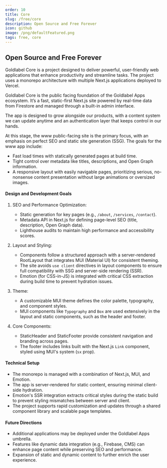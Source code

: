 ```yaml
---
order: 10
title: Core
slug: /free/core
description: Open Source and Free Forever
icon: github
image: /png/defaultFeatured.png
tags: free, core
---
```

## Open Source and Free Forever

Goldlabel Core is a project designed to deliver powerful, user-friendly web applications that enhance productivity and streamline tasks. The project uses a monorepo architecture with multiple Next.js applications deployed to Vercel.

Goldlabel Core is the public facing foundation of the Goldlabel Apps ecosystem. It’s a fast, static-first Next.js site powered by real-time data from Firestore and managed through a built-in admin interface.

The app is designed to grow alongside our products, with a content system we can update anytime and an authentication layer that keeps control in our hands.

At this stage, the www public-facing site is the primary focus, with an emphasis on perfect SEO and static site generation (SSG). The goals for the www app include:

- Fast load times with statically generated pages at build time.
- Tight control over metadata like titles, descriptions, and Open Graph information.
- A responsive layout with easily navigable pages, prioritizing serious, no-nonsense content presentation without large animations or oversized images.

#### Design and Development Goals

1. SEO and Performance Optimization:

   - Static generation for key pages (e.g., `/about`, `/services`, `/contact`).
   - Metadata API in Next.js for defining page-level SEO (title, description, Open Graph data).
   - Lighthouse audits to maintain high performance and accessibility scores.

2. Layout and Styling:

   - Components follow a structured approach with a server-rendered RootLayout that integrates MUI (Material UI) for consistent theming.
   - The site avoids `use client` directives in layout components to ensure full compatibility with SSG and server-side rendering (SSR).
   - Emotion (for CSS-in-JS) is integrated with critical CSS extraction during build time to prevent hydration issues.

3. Theme:

   - A customizable MUI theme defines the color palette, typography, and component styles.
   - MUI components like `Typography` and `Box` are used extensively in the layout and static components, such as the header and footer.

4. Core Components:
   - StaticHeader and StaticFooter provide consistent navigation and branding across pages.
   - The footer includes links built with the Next.js `Link` component, styled using MUI's system (`sx` prop).

#### Technical Setup

- The monorepo is managed with a combination of Next.js, MUI, and Emotion.
- The app is server-rendered for static content, ensuring minimal client-side hydration.
- Emotion's SSR integration extracts critical styles during the static build to prevent styling mismatches between server and client.
- The project supports rapid customization and updates through a shared component library and scalable page templates.

#### Future Directions

- Additional applications may be deployed under the Goldlabel Apps umbrella.
- Features like dynamic data integration (e.g., Firebase, CMS) can enhance page content while preserving SEO and performance.
- Expansion of static and dynamic content to further enrich the user experience.